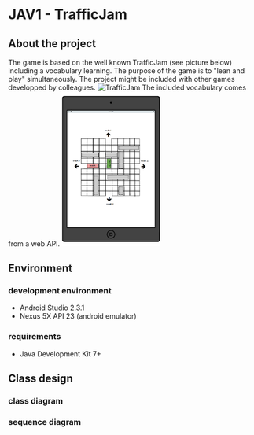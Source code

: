 # JAV1 - TrafficJam
## About the project
The game is based on the well known TrafficJam (see picture below) including a vocabulary learning. The purpose of the game is to "lean and play" simultaneously. The project might be included with other games developped by colleagues.
<img width="200" alt="TrafficJam" src="http://www.thinkfun.com/wp-content/uploads/1996/09/rush-hour-howtoplay.jpg">
The included vocabulary comes from a web API.
<img width="200" alt="TrafficJam and Voc" src="misc/traffic.png">

## Environment
### development environment
* Android Studio 2.3.1
* Nexus 5X API 23 (android emulator)

### requirements
* Java Development Kit 7+

## Class design
### class diagram
### sequence diagram